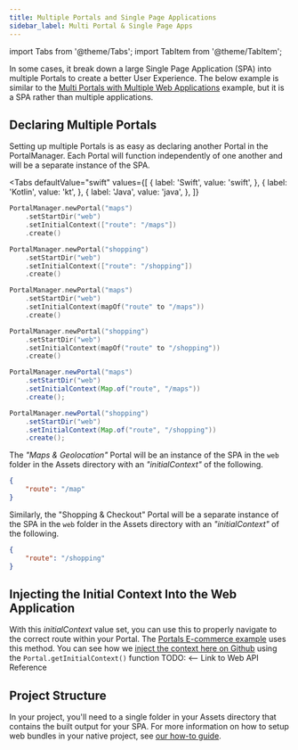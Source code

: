 ```yaml
---
title: Multiple Portals and Single Page Applications
sidebar_label: Multi Portal & Single Page Apps
---
```


import Tabs from '@theme/Tabs';
import TabItem from '@theme/TabItem';

In some cases, it break down a large Single Page Application (SPA) into multiple Portals to create a better User Experience. The below example is similar to the [Multi Portals with Multiple Web Applications](./multiple-portals-multiple-web-apps) example, but it is a SPA rather than multiple applications.

## Declaring Multiple Portals

Setting up multiple Portals is as easy as declaring another Portal in the PortalManager. Each Portal will function independently of one another and will be a separate instance of the SPA.

<Tabs 
    defaultValue="swift" 
    values={[
        { label: 'Swift', value: 'swift', },
        { label: 'Kotlin', value: 'kt', },
        { label: 'Java', value: 'java', },
    ]}
>
<TabItem value="swift">

```swift
PortalManager.newPortal("maps")
    .setStartDir("web")
    .setInitialContext(["route": "/maps"])
    .create()

PortalManager.newPortal("shopping")
    .setStartDir("web")
    .setInitialContext(["route": "/shopping"])
    .create()
```

</TabItem>

<TabItem value="kt">

```kotlin
PortalManager.newPortal("maps")
    .setStartDir("web")
    .setInitialContext(mapOf("route" to "/maps"))
    .create()

PortalManager.newPortal("shopping")
    .setStartDir("web")
    .setInitialContext(mapOf("route" to "/shopping"))
    .create()
```

</TabItem>

<TabItem value="java">

```java
PortalManager.newPortal("maps")
    .setStartDir("web")
    .setInitialContext(Map.of("route", "/maps"))
    .create();

PortalManager.newPortal("shopping")
    .setStartDir("web")
    .setInitialContext(Map.of("route", "/shopping"))
    .create();
```

</TabItem>

</Tabs>

The _"Maps & Geolocation"_ Portal will be an instance of the SPA in the `web` folder in the Assets directory with an _"initialContext"_ of the following.

```json
{
    "route": "/map"
}
```

Similarly, the "Shopping & Checkout" Portal will be a separate instance of the SPA in the  `web` folder in the Assets directory with an _"initialContext"_ of the following.

```json
{
    "route": "/shopping"
}
```

## Injecting the Initial Context Into the Web Application

With this _initialContext_ value set, you can use this to properly navigate to the correct route within your Portal. The [Portals E-commerce example](../examples/ecommerce-app) uses this method. You can see how we [inject the context here on Github](https://github.com/ionic-team/portals-ecommerce-demo/blob/main/web/src/index.tsx) using the `Portal.getInitialContext()` function TODO: <-- Link to Web API Reference

## Project Structure

In your project, you'll need to a single folder in your Assets directory that contains the built output for your SPA. For more information on how to setup web bundles in your native project, see [our how-to guide](./pull-in-web-bundle).
